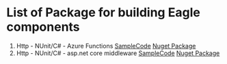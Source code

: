 # List of Package for building Eagle components
1. Http - NUnit/C# - Azure Functions [SampleCode](https://www.google.com/) [Nuget Package](https://www.google.com/)
2. Http - NUnit/C# - asp.net core middleware [SampleCode](https://www.google.com/) [Nuget Package](https://www.google.com/)

